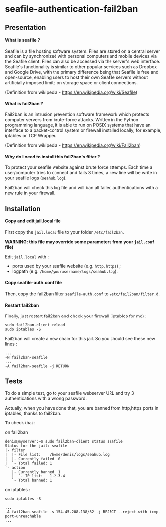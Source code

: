 # seafile-authentication-fail2ban

## Presentation

#### What is seafile ?

Seafile is a file hosting software system. Files are stored on a central server and can by synchronized with personal computers and mobile devices via the Seafile client. Files can also be accessed via the server's web interface. Seafile's functionality is similar to other popular services such as Dropbox and Google Drive, with the primary difference being that Seafile is free and open-source, enabling users to host their own Seafile servers without artificially imposed limits on storage space or client connections.

(Definition from wikipedia - https://en.wikipedia.org/wiki/Seafile)

#### What is fail2ban ?

Fail2ban is an intrusion prevention software framework which protects computer servers from brute-force attacks. Written in the Python programming language, it is able to run on POSIX systems that have an interface to a packet-control system or firewall installed locally, for example, iptables or TCP Wrapper.

(Definition from wikipedia - https://en.wikipedia.org/wiki/Fail2ban)

#### Why do I need to install this fail2ban's filter  ?

To protect your seafile website against brute force attemps. Each time a user/computer tries to connect and fails 3 times, a new line will be write in your seafile logs (`seahub.log`).

Fail2ban will check this log file and will ban all failed authentications with a new rule in your firewall.

## Installation

#### Copy and edit jail.local file

First copy the `jail.local` file to your folder `/etc/fail2ban`.

**WARNING: this file may override some parameters from your `jail.conf` file)**

Edit `jail.local` with :
* ports used by your seafile website (e.g. `http,https`) ;
* logpath (e.g. `/home/yourusername/logs/seahub.log`).

#### Copy seafile-auth.conf file

Then, copy the fail2ban filter `seafile-auth.conf` to `/etc/fail2ban/filter.d`.

#### Restart fail2ban

Finally, just restart fail2ban and check your firewall (iptables for me) :

```
sudo fail2ban-client reload
sudo iptables -S
```

Fail2ban will create a new chain for this jail.
So you should see these new lines :

```
...
-N fail2ban-seafile
...
-A fail2ban-seafile -j RETURN
```

## Tests

To do a simple test, go to your seafile webserver URL and try 3 authentications with a wrong password.

Actually, when you have done that, you are banned from http,https ports in iptables, thanks to fail2ban.

To check that :

on fail2ban

```
denis@myserver:~$ sudo fail2ban-client status seafile
Status for the jail: seafile
|- filter
|  |- File list:	/home/denis/logs/seahub.log
|  |- Currently failed:	0
|  `- Total failed:	1
`- action
   |- Currently banned:	1
   |  `- IP list:	1.2.3.4
   `- Total banned:	1
```

on iptables :

```
sudo iptables -S

...
-A fail2ban-seafile -s 154.45.208.138/32 -j REJECT --reject-with icmp-port-unreachable
...
```
